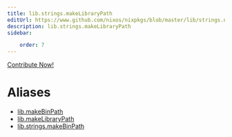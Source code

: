 ```yaml
---
title: lib.strings.makeLibraryPath
editUrl: https://www.github.com/nixos/nixpkgs/blob/master/lib/strings.nix#L264C5
description: lib.strings.makeLibraryPath
sidebar:

    order: 7
---
```


<a href="https://www.github.com/nixos/nixpkgs/blob/master/lib/strings.nix#L264C5">Contribute Now!</a>


# Aliases

- [lib.makeBinPath](reference/lib/lib-makeBinPath)
- [lib.makeLibraryPath](reference/lib/lib-makeLibraryPath)
- [lib.strings.makeBinPath](reference/lib/strings/lib-strings-makeBinPath)


